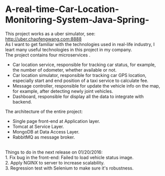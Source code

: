# A-real-time-Car-Location-Monitoring-System-Java-Spring-

This project works as a uber simulator, see: http://uber.chaofengwang.com:8888</br>
As I want to get familiar with the technologies used in real-life industry, I leart many useful technologies in this project in my company.</br>
The project contains four microservices .</br>
<ul>
<li>Car location service, responsible for tracking car status, for example, the number of odometer, whether available or not.
<li>Car location simulator, responsible for tracking car GPS location, especially start and end position of a taxi service to calculate fee.
<li>Message controller, responsible for update the vehicle info on the map, for example, after detecting newly joint vehicles. 
<li>Dashboard, responsible for display all the data to integrate with backend.

</ul>
The architecture of the entire project:</br>
<ul>
<li>Single page front-end at Application layer.
<li>Tomcat at Service Layer.
<li>MongoDB at Data Access Layer.
<li>RabbitMQ as message broker.
</ul>
<br/>
Things to do in the next release on 01/20/2016:</br>
1. Fix bug in the front-end: Failed to load vehicle status image.</br>
2. Apply NGINX to server to increase scalability.</br>
3. Regression test with Selenium to make sure it's robustness.

